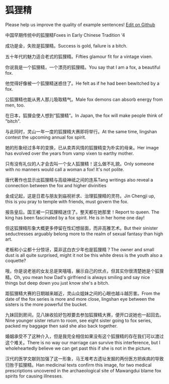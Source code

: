 # 狐狸精

Please help us improve the quality of example sentences! [Edit on Github](https://github.com/jiyushe/jiyu-example-sentence-source/blob/main/chinese/hulijing.md)

<p><span class="chinese">中国早期传统中的狐狸精</span><span class="english">Foxes in Early Chinese Tradition ‘4</span></p>

<p><span class="chinese">成功是金，失败是狐狸精。</span><span class="english">Success is gold, failure is a bitch.</span></p>

<p><span class="chinese">五十年代的魅力适合老式的狐狸精。</span><span class="english">Fifties glamour fit for a vintage vixen.</span></p>

<p><span class="chinese">你说我是一个狐狸精，一个漂亮的狐狸精。</span><span class="english">You say that I am a fox, a beautiful fox.</span></p>

<p><span class="chinese">他觉得好像被一个狐狸精迷惑住了。</span><span class="english">He felt as if he had been bewitched by a fox.</span></p>

<p><span class="chinese">公狐狸精也能从男人那儿吸取精气。</span><span class="english">Male fox demons can absorb energy from men, too.</span></p>

<p><span class="chinese">在日本，狐狸会使人想到“狐狸精”。</span><span class="english">In Japan, the fox will make people think of "bitch".</span></p>

<p><span class="chinese">与此同时，灵山一年一度的狐狸精大赛即将举行。</span><span class="english">At the same time, lingshan contest the upcoming annual fox spirit.</span></p>

<p><span class="chinese">她的形象经过多年的变换，已从卖弄风情的狐狸精变为朴实的母亲。</span><span class="english">Her image has evolved over the years from vamp vixen to earthy mother.</span></p>

<p><span class="chinese">只有没有礼仪的人才会去叫一个女人狐狸精！这么做不礼貌。</span><span class="english">Only someone with no manners would call a woman a fox! It's not polite.</span></p>

<p><span class="chinese">唐代著作也显示出狐狸精与高级神祗之间的连系</span><span class="english">Tang writings also reveal a connection between the fox and higher divinities</span></p>

<p><span class="chinese">金成记起，这是日君与朋友到庙祝祈求、治理狐狸精的灵符。</span><span class="english">Jin Chengji up, this is you pray to temple with friends, must govern the fox.</span></p>

<p><span class="chinese">报告皇后。国王被一只狐狸精迷住了。整天都在她那里！</span><span class="english">Report to queen. The king has been fascinated by a fox spirit. He is in her home one day!</span></p>

<p><span class="chinese">但这狐狸精形象大概更多停留在性幻想层面，而非高雅艺术。</span><span class="english">But their sinister seductresses arguably belong more to the realm of sexual fantasy than high art.</span></p>

<p><span class="chinese">老板和小尘都十分惊讶，莫非这白衣少年也是狐狸精？</span><span class="english">The owner and small dust is all quite surprised, might it not be this white dress is the youth also a coquette?</span></p>

<p><span class="chinese">哦，你是说老爸的女友总是笑嘻嘻，展示自己的优点，但其实你很清楚她是个狐狸精。</span><span class="english">Oh, you mean how Dad's girlfriend is always smiling and say nice things but deep down you just know she's a bitch.</span></p>

<p><span class="chinese">距狐狸精大赛的日期越来越近，灵山众姐妹之间的心眼也越斗越厉害。</span><span class="english">From the date of the fox series is more and more close, lingshan eye between the sisters is the more powerful the bucket.</span></p>

<p><span class="chinese">九妹回到房间，见八妹收拾好包袱要去参加狐狸精大赛，便开口说她也一起回去。</span><span class="english">Nine younger sister return to room, see eight sister going to fox series, packed my baggage then said she also back together.</span></p>

<p><span class="chinese">婚姻承受不了这种介入，但是我完全相信如果没有这个狐狸精的存在我们可以渡过这个难关。</span><span class="english">There is no way our marriage can survive this interference, but I wholeheartedly believe we can get past this if she is not in the picture.</span></p>

<p><span class="chinese">汉代的医学文献则加强了这一形象，马王堆考古遗址发掘的两份医方把疾病的导致归咎于狐狸精。</span><span class="english">Han medicinal texts confirm this image, for two medical prescriptions uncovered in the archaeological site of Mawangdui blame fox spirits for causing illnesses.</span></p>

